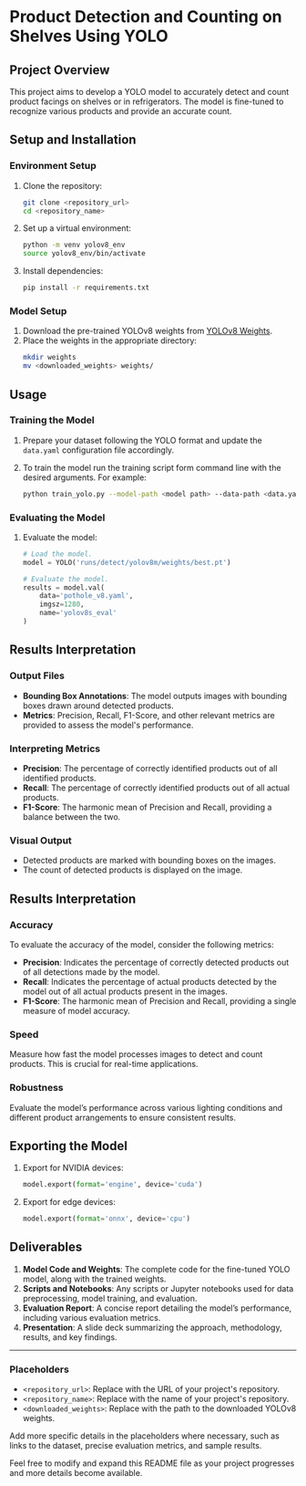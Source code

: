 
# Product Detection and Counting on Shelves Using YOLO

## Project Overview

This project aims to develop a YOLO model to accurately detect and count product facings on shelves or in refrigerators. The model is fine-tuned to recognize various products and provide an accurate count.

## Setup and Installation

### Environment Setup

1. Clone the repository:
   ```bash
   git clone <repository_url>
   cd <repository_name>
   ```

2. Set up a virtual environment:
   ```bash
   python -m venv yolov8_env
   source yolov8_env/bin/activate
   ```

3. Install dependencies:
   ```bash
   pip install -r requirements.txt
   ```

### Model Setup

1. Download the pre-trained YOLOv8 weights from [YOLOv8 Weights](https://github.com/ultralytics/yolov5/releases).
2. Place the weights in the appropriate directory:
   ```bash
   mkdir weights
   mv <downloaded_weights> weights/
   ```

## Usage

### Training the Model

1. Prepare your dataset following the YOLO format and update the `data.yaml` configuration file accordingly.

2. To train the model run the training script form command line with the desired arguments. For example:
    ```bash
    python train_yolo.py --model-path <model path> --data-path <data.yaml path>
    ```


### Evaluating the Model

1. Evaluate the model:
   ```python
   # Load the model.
   model = YOLO('runs/detect/yolov8m/weights/best.pt')

   # Evaluate the model.
   results = model.val(
       data='pothole_v8.yaml',
       imgsz=1280,
       name='yolov8s_eval'
   )
   ```

## Results Interpretation

### Output Files

- **Bounding Box Annotations**: The model outputs images with bounding boxes drawn around detected products.
- **Metrics**: Precision, Recall, F1-Score, and other relevant metrics are provided to assess the model's performance.

### Interpreting Metrics

- **Precision**: The percentage of correctly identified products out of all identified products.
- **Recall**: The percentage of correctly identified products out of all actual products.
- **F1-Score**: The harmonic mean of Precision and Recall, providing a balance between the two.

### Visual Output

- Detected products are marked with bounding boxes on the images.
- The count of detected products is displayed on the image.

## Results Interpretation

### Accuracy

To evaluate the accuracy of the model, consider the following metrics:

- **Precision**: Indicates the percentage of correctly detected products out of all detections made by the model.
- **Recall**: Indicates the percentage of actual products detected by the model out of all actual products present in the images.
- **F1-Score**: The harmonic mean of Precision and Recall, providing a single measure of model accuracy.

### Speed

Measure how fast the model processes images to detect and count products. This is crucial for real-time applications.

### Robustness

Evaluate the model’s performance across various lighting conditions and different product arrangements to ensure consistent results.

## Exporting the Model

1. Export for NVIDIA devices:
   ```python
   model.export(format='engine', device='cuda')
   ```

2. Export for edge devices:
   ```python
   model.export(format='onnx', device='cpu')
   ```

## Deliverables

1. **Model Code and Weights**: The complete code for the fine-tuned YOLO model, along with the trained weights.
2. **Scripts and Notebooks**: Any scripts or Jupyter notebooks used for data preprocessing, model training, and evaluation.
3. **Evaluation Report**: A concise report detailing the model’s performance, including various evaluation metrics.
4. **Presentation**: A slide deck summarizing the approach, methodology, results, and key findings.

---

### Placeholders

- `<repository_url>`: Replace with the URL of your project's repository.
- `<repository_name>`: Replace with the name of your project's repository.
- `<downloaded_weights>`: Replace with the path to the downloaded YOLOv8 weights.

Add more specific details in the placeholders where necessary, such as links to the dataset, precise evaluation metrics, and sample results.

Feel free to modify and expand this README file as your project progresses and more details become available.
